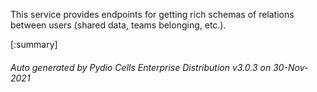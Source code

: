 






This service provides endpoints for getting rich schemas of relations between users (shared data, teams belonging, etc.).

[:summary]

###### Auto generated by Pydio Cells Enterprise Distribution v3.0.3 on 30-Nov-2021

